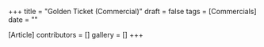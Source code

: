 +++
title = "Golden Ticket (Commercial)"
draft = false
tags = [Commercials]
date = ""

[Article]
contributors = []
gallery = []
+++